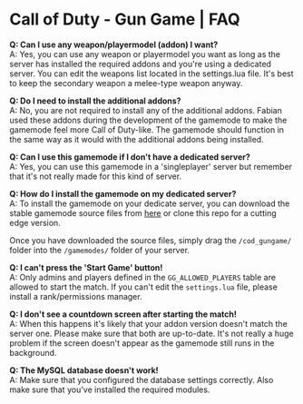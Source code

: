 # Call of Duty - Gun Game | FAQ
<b>Q: Can I use any weapon/playermodel (addon) I want?</b><br />
A: Yes, you can use any weapon or playermodel you want as long as the server has installed the required addons and you're using a dedicated server. You can edit the weapons list located in the settings.lua file. It's best to keep the secondary weapon a melee-type weapon anyway.

<b>Q: Do I need to install the additional addons?</b><br/>
A: No, you are not required to install any of the additional addons. Fabian used these addons during the development of the gamemode to make the gamemode feel more Call of Duty-like. The gamemode should function in the same way as it would with the additional addons being installed.

<b>Q: Can I use this gamemode if I don't have a dedicated server?</b><br />
A: Yes, you can use this gamemode in a 'singleplayer' server but remember that it's not really made for this kind of server.

<b>Q: How do I install the gamemode on my dedicated server?</b><br />
A: To install the gamemode on your dedicate server, you can download the stable gamemode source files from <a href="https://github.com/LoveRenamon/Call-of-Duty-Gun-Game/releases">here</a> or clone this repo for a cutting edge version.

Once you have downloaded the source files, simply drag the `/cod_gungame/` folder into the `/gamemodes/` folder of your server.


<b>Q: I can't press the 'Start Game' button!</b><br />
A: Only admins and players defined in the `GG_ALLOWED_PLAYERS` table are allowed to start the match. If you can't edit the `settings.lua` file, please install a rank/permissions manager.

<b>Q: I don't see a countdown screen after starting the match!</b><br />
A: When this happens it's likely that your addon version doesn't match the server one. Please make sure that both are up-to-date. It's not really a huge problem if the screen doesn't appear as the gamemode still runs in the background.

<b>Q: The MySQL database doesn't work!</b><br />
A: Make sure that you configured the database settings correctly. Also make sure that you've installed the required modules.

